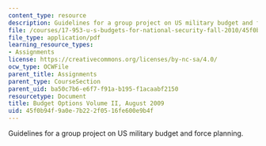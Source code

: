 ```yaml
---
content_type: resource
description: Guidelines for a group project on US military budget and force planning.
file: /courses/17-953-u-s-budgets-for-national-security-fall-2010/45f0b94f9a0e7b222f0516fe600e9b4f_MIT17_953F10_Final_Project.pdf
file_type: application/pdf
learning_resource_types:
- Assignments
license: https://creativecommons.org/licenses/by-nc-sa/4.0/
ocw_type: OCWFile
parent_title: Assignments
parent_type: CourseSection
parent_uid: ba50c7b6-e6f7-f91a-b195-f1acaabf2150
resourcetype: Document
title: Budget Options Volume II, August 2009
uid: 45f0b94f-9a0e-7b22-2f05-16fe600e9b4f
---
```

Guidelines for a group project on US military budget and force planning.